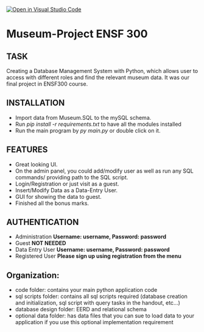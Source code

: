 [![Open in Visual Studio Code](https://classroom.github.com/assets/open-in-vscode-c66648af7eb3fe8bc4f294546bfd86ef473780cde1dea487d3c4ff354943c9ae.svg)](https://classroom.github.com/online_ide?assignment_repo_id=9466323&assignment_repo_type=AssignmentRepo)
# Museum-Project ENSF 300

## TASK
Creating a Database Management System with Python, which allows user to access with different roles and find the relevant museum data. It was our final project in ENSF300 course.

## INSTALLATION
- Import data from Museum.SQL to the mySQL schema.
- Run *pip install -r requirements.txt* to have all the modules installed
- Run the main program by *py main.py* or double click on it.

## FEATURES
- Great looking UI.
- On the admin panel, you could add/modify user as well as run any SQL commands/ providing path to the SQL script.
- Login/Registration or just visit as a guest.
- Insert/Modify Data as a Data-Entry User.
- GUI for showing the data to guest. 
- Finished all the bonus marks.

## AUTHENTICATION
- Administration **Username: username, Password: password**
- Guest **NOT NEEDED**
- Data Entry User **Username: username, Password: password**
- Registered User **Please sign up using registration from the menu**

## Organization:
- code folder: contains your main python application code
- sql scripts folder: contains all sql scripts required (database creation and initialization, sql script with query tasks in the handout, etc...)
- database design folder: EERD and relational schema
- optional data folder: has data files that you can sue to load data to your application if you use this optional implementation requirement
